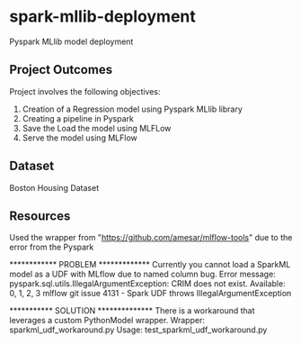 # spark-mllib-deployment
Pyspark MLlib model deployment

## Project Outcomes 

Project involves the following objectives:
1. Creation of a Regression model using Pyspark MLlib library
2. Creating a pipeline in Pyspark
3. Save the Load the model using MLFLow
4. Serve the model using MLFlow 


## Dataset 
Boston Housing Dataset

## Resources 

Used the wrapper from "https://github.com/amesar/mlflow-tools" due to the error from the Pyspark 

 ************ PROBLEM *************
 Currently you cannot load a SparkML model as a UDF with MLflow due to named column bug.
 Error message: pyspark.sql.utils.IllegalArgumentException: CRIM does not exist. Available: 0, 1, 2, 3
 mlflow git issue 4131 - Spark UDF throws IllegalArgumentException

 ***********  SOLUTION **************
 There is a workaround that leverages a custom PythonModel wrapper.
 Wrapper: sparkml_udf_workaround.py
 Usage: test_sparkml_udf_workaround.py





